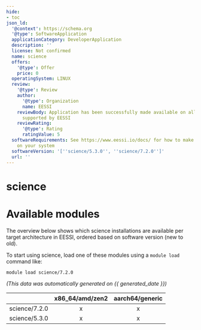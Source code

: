 ```yaml
---
hide:
- toc
json_ld:
  '@context': https://schema.org
  '@type': SoftwareApplication
  applicationCategory: DeveloperApplication
  description: ''
  license: Not confirmed
  name: science
  offers:
    '@type': Offer
    price: 0
  operatingSystem: LINUX
  review:
    '@type': Review
    author:
      '@type': Organization
      name: EESSI
    reviewBody: Application has been successfully made available on all architectures
      supported by EESSI
    reviewRating:
      '@type': Rating
      ratingValue: 5
  softwareRequirements: See https://www.eessi.io/docs/ for how to make EESSI available
    on your system
  softwareVersion: '[''science/5.3.0'', ''science/7.2.0'']'
  url: ''
---
```


science
=======

# Available modules


The overview below shows which science installations are available per target architecture in EESSI, ordered based on software version (new to old).

To start using science, load one of these modules using a `module load` command like:

```shell
module load science/7.2.0
```

*(This data was automatically generated on {{ generated_date }})*  

| |x86_64/amd/zen2|aarch64/generic|
| :---: | :---: | :---: |
|science/7.2.0|x|x|
|science/5.3.0|x|x|

